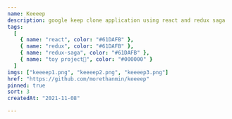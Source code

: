 ```yaml
---
name: Keeeep
description: google keep clone application using react and redux saga
tags:
  [
    { name: "react", color: "#61DAFB" },
    { name: "redux", color: "#61DAFB" },
    { name: "redux-saga", color: "#61DAFB" },
    { name: "toy project🧸", color: "#000000" }
  ]
imgs: ["keeeep1.png", "keeeep2.png", "keeeep3.png"]
href: "https://github.com/morethanmin/keeeep"
pinned: true
sort: 3
createdAt: "2021-11-08"

---
```

